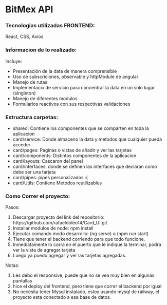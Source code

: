 # BitMex API

<h3>Tecnologias utilizadas FRONTEND:</h3> 
React, CSS, Axios

<h3>Informacion de lo realizado:</h3>

Incluye:

<ul>
    <li>Presentación de la data de manera comprensible</li>
    <li>Uso de subscriciones, observable y httpModule de angular</li>
    <li>Manejo de rutas</li>
    <li>Implementacio de servicio para concentrar la data en un solo lugar (singleton)</li>
    <li>Manejo de diferentes modulos</li>
    <li>Formularios reactivos con sus respectivas validaciones</li>
</ul>

<h3>Estructura carpetas:</h3>

<ul>
    <li>shared: Contiene los componentes que se comparten en toda la aplicacion</li>
    <li>card/service: Donde almaceno la data y metodos que cualquier pueda acceder</li>
    <li>card/pages: Paginas o vistas de añadir y ver las tarjetas </li>
    <li>card/components: Distintos componentes de la aplicacion</li>
    <li>card/layouts: Cascaron del panel</li>
    <li>card/interfaces: donde se definen las interfaces que declaran como debe ser una tarjeta</li>
    <li>card/pipes: pipes personalizados :( </li>
    <li>card/Utils: Contiene Metodos reutilizables</li>
</ul>

<h3>Como Correr el proyecto:</h3>

Pasos:

<ol>
    <li>Descargar proyecto del link del repositorio: https://github.com/rafaeldoleo14/Card_UI.git</li>
    <li>Installar modulos de node: npm install</li>
    <li>Ejecutar comando modo desarrollo: (ng serve) o (npm run start)</li>
    <li>Tiene que tener el backend corriendo para que todo funcione.</li>
    <li>Inmediatamente lo corra en el puerto que le indique la terminar, podra ver la vista de agregar tarjeta</li>
    <li>Luego ya puedo agregar y ver las tarjetas agregadas.</li>
</ol>

Notas:

<ol>
    <li>Les debo el responsive, puede que no se vea muy bien en algunas pantallas</li>
    <li>hice el deploy del frontend, pero tiene que correr el backend por igual</li>
    <li>No necesita tener Mysql instalado, estoy usando mysql de railway, el proyecto esta conectado a esa base de datos.</li>
</ol>
